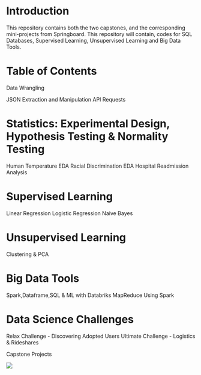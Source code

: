 # Introduction

This repository contains both the two capstones, and the corresponding mini-projects from Springboard. This repository will contain, codes for SQL Databases, Supervised Learning, Unsupervised Learning and Big Data Tools.


# Table of Contents

Data Wrangling

JSON Extraction and Manipulation
API Requests

# Statistics: Experimental Design, Hypothesis Testing & Normality Testing
Human Temperature EDA
Racial Discrimination EDA
Hospital Readmission Analysis

# Supervised Learning
Linear Regression
Logistic Regression
Naive Bayes

# Unsupervised Learning
Clustering & PCA

# Big Data Tools
Spark,Dataframe,SQL & ML with Databriks
MapReduce Using Spark

# Data Science Challenges
Relax Challenge - Discovering Adopted Users
Ultimate Challenge - Logistics & Rideshares


Capstone Projects





![](readme.png)
